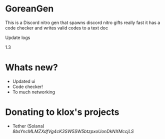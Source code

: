 # GoreanGen
This is a Discord nitro gen that spawns discord nitro gifts really fast it has a code checker and writes valid codes to a text doc

Update logs

1.3

# Whats new?

- Updated ui
- Code checker!
- To much networking

# Donating to klox's projects

* Tether (Solana) *8bsYncMLMZXdfVg4cK3SW5SW5btzpxoUonDkNXMccjLS*
